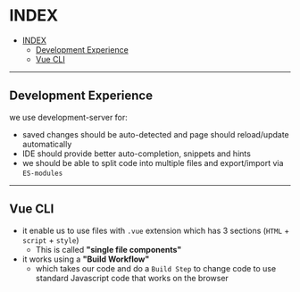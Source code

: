 # INDEX

- [INDEX](#index)
  - [Development Experience](#development-experience)
  - [Vue CLI](#vue-cli)

---

## Development Experience

we use development-server for:

- saved changes should be auto-detected and page should reload/update automatically
- IDE should provide better auto-completion, snippets and hints
- we should be able to split code into multiple files and export/import via `ES-modules`

---

## Vue CLI

- it enable us to use files with `.vue` extension which has 3 sections (`HTML` + `script` + `style`)
  - This is called **"single file components"**
- it works using a **"Build Workflow"**
  - which takes our code and do a `Build Step` to change code to use standard Javascript code that works on the browser
